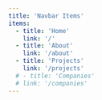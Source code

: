 ```yaml
---
title: 'Navbar Items'
items:
  - title: 'Home'
    link: '/'
  - title: 'About'
    link: '/about'
  - title: 'Projects'
    link: '/projects'
  # - title: 'Companies'
  # link: '/companies'
---
```

